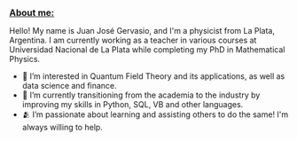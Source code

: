<p><strong><span style="text-decoration: underline; font-size: medium;">About me:</span></strong></p>

Hello! My name is Juan José Gervasio, and I'm a physicist from La Plata, Argentina. I am currently working as a teacher in various courses 
at Universidad Nacional de La Plata while completing my PhD in Mathematical Physics. 

- 👀 I’m interested in Quantum Field Theory and its applications, as well as data science and finance. 
- 🌱 I’m currently transitioning from the academia to the industry by improving my skills in Python, SQL, VB and other languages. 
- 🫂 I’m passionate about learning and assisting others to do the same! I'm always willing to help. 

<!---
juanjogervasio/juanjogervasio is a ✨ special ✨ repository because its `README.md` (this file) appears on your GitHub profile.
You can click the Preview link to take a look at your changes.
--->
